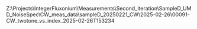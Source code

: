 Z:\Projects\IntegerFluxonium\Measurements\Second_iteration\SampleD_UMD_NoiseSpec\CW_meas_data\sampleD_20250221_CW\2025-02-26\00091-CW_twotone_vs_index_2025-02-26T153234